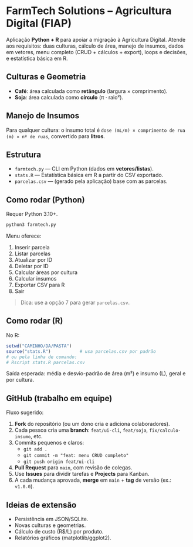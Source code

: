 # FarmTech Solutions – Agricultura Digital (FIAP)

Aplicação **Python + R** para apoiar a migração à Agricultura Digital.
Atende aos requisitos: duas culturas, cálculo de área, manejo de insumos,
dados em vetores, menu completo (CRUD + cálculos + export), loops e decisões,
e estatística básica em R.

## Culturas e Geometria
- **Café**: área calculada como **retângulo** (largura × comprimento).
- **Soja**: área calculada como **círculo** (π · raio²).

## Manejo de Insumos
Para qualquer cultura: o insumo total é `dose (mL/m) × comprimento de rua (m) × nº de ruas`, convertido para **litros**.

## Estrutura
- `farmtech.py` — CLI em Python (dados em **vetores/listas**).
- `stats.R` — Estatística básica em R a partir do CSV exportado.
- `parcelas.csv` — (gerado pela aplicação) base com as parcelas.

## Como rodar (Python)
Requer Python 3.10+.
```bash
python3 farmtech.py
```
Menu oferece:
1. Inserir parcela
2. Listar parcelas
3. Atualizar por ID
4. Deletar por ID
5. Calcular áreas por cultura
6. Calcular insumos
7. Exportar CSV para R
8. Sair

> Dica: use a opção 7 para gerar `parcelas.csv`.

## Como rodar (R)
No R:
```r
setwd("CAMINHO/DA/PASTA")
source("stats.R")           # usa parcelas.csv por padrão
# ou pela linha de comando:
# Rscript stats.R parcelas.csv
```

Saída esperada: média e desvio-padrão de área (m²) e insumo (L), geral e por cultura.

## GitHub (trabalho em equipe)
Fluxo sugerido:
1. **Fork** do repositório (ou um dono cria e adiciona colaboradores).
2. Cada pessoa cria uma **branch**: `feat/ui-cli`, `feat/soja`, `fix/calculo-insumo`, etc.
3. Commits pequenos e claros:
   - `git add .`
   - `git commit -m "feat: menu CRUD completo"`
   - `git push origin feat/ui-cli`
4. **Pull Request** para `main`, com revisão de colegas.
5. Use **Issues** para dividir tarefas e **Projects** para Kanban.
6. A cada mudança aprovada, **merge** em `main` + **tag** de versão (ex.: `v1.0.0`).

## Ideias de extensão
- Persistência em JSON/SQLite.
- Novas culturas e geometrias.
- Cálculo de custo (R$/L) por produto.
- Relatórios gráficos (matplotlib/ggplot2).
